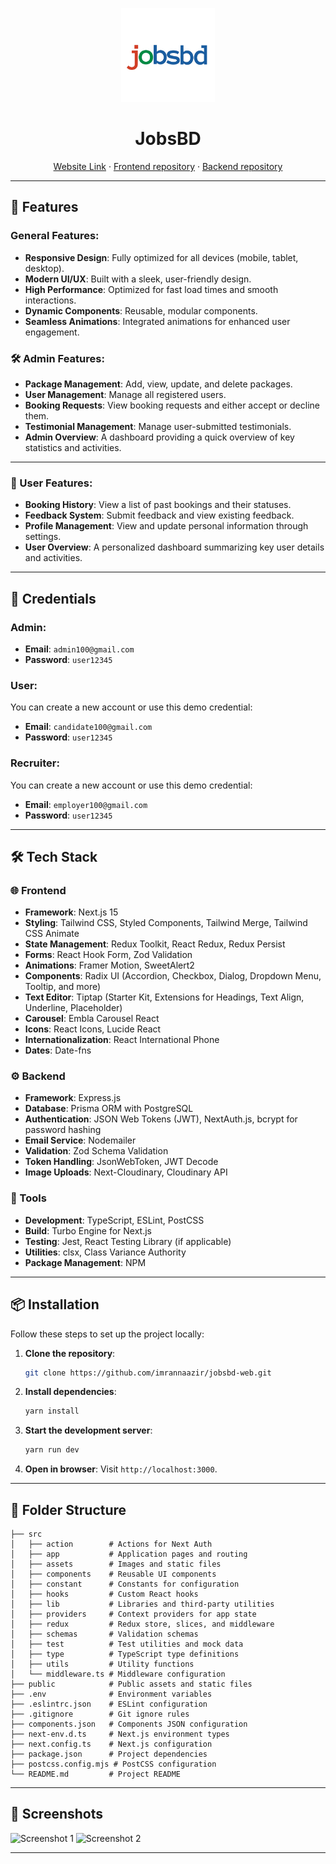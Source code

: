 <p align="center">
  <img src="src\assets\main\logo-transparent.png" alt="jobsBD" height="150dp">
</p>

<h1 align="center">JobsBD</h1>

<p align=center>
  <a href="https://jobsbd.vercel.app/">Website Link</a> ·
  <a href="https://github.com/imrannaazir/jobsbd-web">Frontend repository</a> ·
  <a href="https://github.com/imrannaazir/jobsbd-apir">Backend repository</a>
</p>

---

## 🚀 Features

### General Features:
- **Responsive Design**: Fully optimized for all devices (mobile, tablet, desktop).
- **Modern UI/UX**: Built with a sleek, user-friendly design.
- **High Performance**: Optimized for fast load times and smooth interactions.
- **Dynamic Components**: Reusable, modular components.
- **Seamless Animations**: Integrated animations for enhanced user engagement.
### 🛠️ Admin Features:
- **Package Management**: Add, view, update, and delete packages.
- **User Management**: Manage all registered users.
- **Booking Requests**: View booking requests and either accept or decline them.
- **Testimonial Management**: Manage user-submitted testimonials.
- **Admin Overview**: A dashboard providing a quick overview of key statistics and activities.

---

### 👤 User Features:
- **Booking History**: View a list of past bookings and their statuses.
- **Feedback System**: Submit feedback and view existing feedback.
- **Profile Management**: View and update personal information through settings.
- **User Overview**: A personalized dashboard summarizing key user details and activities.

---


## 🔐 Credentials

### Admin:
- **Email**: `admin100@gmail.com`
- **Password**: `user12345`

### User:  
You can create a new account or use this demo credential:  
- **Email**: `candidate100@gmail.com`  
- **Password**: `user12345`

### Recruiter:  
You can create a new account or use this demo credential:  
- **Email**: `employer100@gmail.com`  
- **Password**: `user12345`
---
## 🛠️ Tech Stack

### 🌐 Frontend
- **Framework**: Next.js 15
- **Styling**: Tailwind CSS, Styled Components, Tailwind Merge, Tailwind CSS Animate
- **State Management**: Redux Toolkit, React Redux, Redux Persist
- **Forms**: React Hook Form, Zod Validation
- **Animations**: Framer Motion, SweetAlert2
- **Components**: Radix UI (Accordion, Checkbox, Dialog, Dropdown Menu, Tooltip, and more)
- **Text Editor**: Tiptap (Starter Kit, Extensions for Headings, Text Align, Underline, Placeholder)
- **Carousel**: Embla Carousel React
- **Icons**: React Icons, Lucide React
- **Internationalization**: React International Phone
- **Dates**: Date-fns

### ⚙️ Backend
- **Framework**: Express.js
- **Database**: Prisma ORM with PostgreSQL
- **Authentication**: JSON Web Tokens (JWT), NextAuth.js, bcrypt for password hashing
- **Email Service**: Nodemailer
- **Validation**: Zod Schema Validation
- **Token Handling**: JsonWebToken, JWT Decode
- **Image Uploads**: Next-Cloudinary, Cloudinary API

### 🧰 Tools
- **Development**: TypeScript, ESLint, PostCSS
- **Build**: Turbo Engine for Next.js
- **Testing**: Jest, React Testing Library (if applicable)
- **Utilities**: clsx, Class Variance Authority
- **Package Management**: NPM

---


## 📦 Installation

Follow these steps to set up the project locally:

1. **Clone the repository**:
   ```bash
   git clone https://github.com/imrannaazir/jobsbd-web.git
   ```

2. **Install dependencies**:
   ```bash
   yarn install
   ```

3. **Start the development server**:
   ```bash
   yarn run dev
   ```

4. **Open in browser**:
   Visit `http://localhost:3000`.

---

## 📂 Folder Structure

```
├── src
│   ├── action        # Actions for Next Auth
│   ├── app           # Application pages and routing
│   ├── assets        # Images and static files
│   ├── components    # Reusable UI components
│   ├── constant      # Constants for configuration
│   ├── hooks         # Custom React hooks
│   ├── lib           # Libraries and third-party utilities
│   ├── providers     # Context providers for app state
│   ├── redux         # Redux store, slices, and middleware
│   ├── schemas       # Validation schemas 
│   ├── test          # Test utilities and mock data
│   ├── type          # TypeScript type definitions
│   ├── utils         # Utility functions
│   └── middleware.ts # Middleware configuration
├── public            # Public assets and static files
├── .env              # Environment variables
├── .eslintrc.json    # ESLint configuration
├── .gitignore        # Git ignore rules
├── components.json   # Components JSON configuration
├── next-env.d.ts     # Next.js environment types
├── next.config.ts    # Next.js configuration
├── package.json      # Project dependencies
├── postcss.config.mjs # PostCSS configuration
└── README.md         # Project README

```

---

## 📸 Screenshots

![Screenshot 1](./assets/screenshot1.png)
![Screenshot 2](./assets/screenshot2.png)

---

